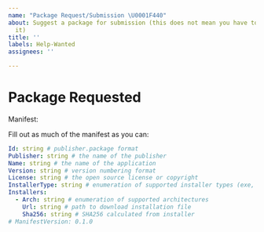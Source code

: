```yaml
---
name: "Package Request/Submission \U0001F440"
about: Suggest a package for submission (this does not mean you have to implement
  it)
title: ''
labels: Help-Wanted
assignees: ''

---
```


<!-- 
🚨🚨🚨🚨🚨🚨🚨🚨🚨🚨

I ACKNOWLEDGE THE FOLLOWING BEFORE PROCEEDING:
1. It might be easier to add the manifest myself.
2. It is probably faster if I add the manifest myself.

2. If I delete this entire template and go my own path, the core team may close my issue without further explanation or engagement.
3. If I list multiple apps in this one issue, the core team may close my issue without further explanation or engagement.
4. If I write an issue that has many duplicates, the core team may close my issue without further explanation or engagement (and without necessarily spending time to find the exact duplicate ID number).
5. If I leave the title incomplete when filing the issue, the core team may close my issue without further explanation or engagement.
6. If I file something completely blank in the body, the core team may close my issue without further explanation or engagement.

7. If this is an issue with the client, I will create the issue [there](https://github.com/microsoft/winget-cli/issues/new/choose)
All good? Then proceed!
-->

# Package Requested

Manifest:


Fill out as much of the manifest as you can:


```YAML
Id: string # publisher.package format
Publisher: string # the name of the publisher
Name: string # the name of the application
Version: string # version numbering format
License: string # the open source license or copyright
InstallerType: string # enumeration of supported installer types (exe, msi, msix, inno, wix, nullsoft, appx)
Installers:
  - Arch: string # enumeration of supported architectures
    Url: string # path to download installation file
    Sha256: string # SHA256 calculated from installer
# ManifestVersion: 0.1.0
```
